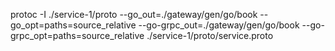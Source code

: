 protoc -I ./service-1/proto --go_out=./gateway/gen/go/book --go_opt=paths=source_relative --go-grpc_out=./gateway/gen/go/book --go-grpc_opt=paths=source_relative ./service-1/proto/service.proto